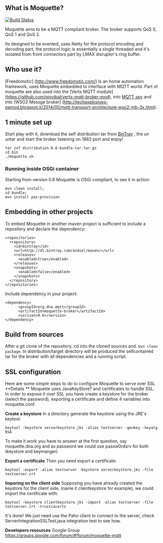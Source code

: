 

## What is Moquette?

[![Build Status](https://api.travis-ci.org/andsel/moquette.svg?branch=master)](https://travis-ci.org/andsel/moquette)

Moquette aims to be a MQTT compliant broker. The broker supports QoS 0, QoS 1 and QoS 2.

Its designed to be evented, uses Netty for the protocol encoding and decoding part, the protocol logic 
is essentially a single threaded and it's isolated from front connectors part by LMAX disruptor's ring buffer.
 
## Who use it?

[Freedomotic] (http://www.freedomotic.com/) Is an home automation framework, uses Moquette embedded to interface with MQTT world.
Part of moquette are also used into the [Vertx MQTT module] (https://github.com/giovibal/vertx-mqtt-broker-mod), into [MQTT spy](https://code.google.com/p/mqtt-spy/) 
and into [WSO2 Messge broker] (http://techexplosives-pamod.blogspot.it/2014/05/mqtt-transport-architecture-wso2-mb-3x.html).

## 1 minute set up
Start play with it, download the self distribution tar from [BinTray](http://dl.bintray.com/andsel/generic/distribution-0.6-bundle-tar.tar.gz) ,
the un untar and start the broker listening on 1883 port and enjoy! 
```
tar zxf distribution-0.6-bundle-tar.tar.gz
cd bin
./moquette.sh
```

### Running inside OSGi container

Starting from version 0.6 Moquette is OSGi compliant, to see it in action: 
```
mvn clean install;
cd bundle;
mvn install pax:provision
``` 

## Embedding in other projects
To embed Moquette in another maven project is sufficient to include a repository and declare the dependency: 

```
<repositories>
  <repository>
    <id>bintray</id>
    <url>http://dl.bintray.com/andsel/maven/</url>
    <releases>
      <enabled>true</enabled>
    </releases>
    <snapshots>
      <enabled>false</enabled>
    </snapshots>
  </repository>
</repositories>
```

Include dependency in your project: 

```
<dependency>
      <groupId>org.dna.mqtt</groupId>
      <artifactId>moquette-broker</artifactId>
      <version>0.6</version>
</dependency>
```

## Build from sources

After a git clone of the repository, cd into the cloned sources and: `mvn clean package`. 
In distribution/target directory will be produced the selfcontained tar for the broker with all dependencies and a running script. 


## SSL configuration
Here are some simple steps to do to configure Moquette to serve over SSL 
 **Details **
Moquette uses JavaKeyStore? and certificates to handle SSL. In order to expose it over SSL you have create a keystore for 
the broker (select the password), exporting a certificate and define 4 variables into moquette.conf.
 
 **Create a keystore**
 In a directory generate the keystore using the JRE's keytool: 
 ```
 keytool -keystore serverkeystore.jks -alias testserver -genkey -keyalg RSA
 ```
 
 To make it work you have to answer at the first question, say moquette.dna.org and as password we could use passw0rdsrv 
 for both (keystore and keymanger)
  
 **Export a certificate**
  Then you need export a certificate: 
  ```
  keytool -export -alias testserver -keystore serverkeystore.jks -file testserver.crt
  ```
  
  **Imporing on the client side**
  Supposing you have already created the keystore for the client side, (name it clientkeystore for example), we could import the certificate with: 
  ```
  keytool -keystore clientkeystore.jks -import -alias testserver -file testserver.crt -trustcacerts
  ```
  
  It's done! We just need use the Paho client to connect to the server, check ServerIntegrationSSLTest.java integration test to see how. 
  
  
  **Developers resources**
   Google Group https://groups.google.com/forum/#!forum/moquette-mqtt
  
